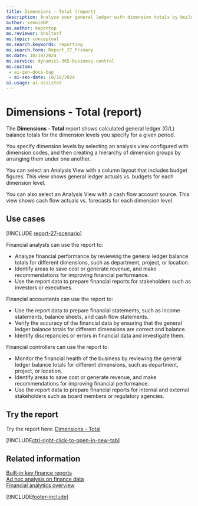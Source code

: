 ```yaml
---
title: Dimensions - Total (report)
description: Analyze your general ledger with dimension totals by building groups of dimensions for combinations of dimension values, and calculate a general ledger balance total for each segment.
author: kennieNP
ms.author: kepontop
ms.reviewer: bholtorf
ms.topic: conceptual
ms.search.keywords: reporting
ms.search.form: Report_27_Primary
ms.date: 10/18/2024
ms.service: dynamics-365-business-central
ms.custom:
 - ai-gen-docs-bap
 - ai-seo-date: 10/18/2024
ai.usage: ai-assisted
---
```


# Dimensions - Total (report)

The **Dimensions - Total** report shows calculated general ledger (G/L) balance totals for the dimension levels you specify for a given period.

You specify dimension levels by selecting an analysis view configured with dimension codes, and then creating a hierarchy of dimension groups by arranging them under one another.

You can select an Analysis View with a column layout that includes budget figures. This view shows general ledger actuals vs. budgets for each dimension level.

You can also select an Analysis View with a cash flow account source. This view shows cash flow actuals vs. forecasts for each dimension level.

## Use cases

[!INCLUDE [report-27-scenario](../includes/report-27-scenario-include.md)]

<!-- 
Prompt

Below is a report in an ERP system. Provide 3-4 use cases for different personas working with core finance.
Format like this:    
  
As a <persona>, can use the report to    
* use case 1  
* use case 2    

Do not capitalize the persona names. 
Do not start lines with ""Use the data to""


## Report name
Dimensions - Total 

### What the report does
Shows calculated GL balance totals for dimension levels specified by the user, for a given date period.

Dimension levels are specified by selecting an analysis view configured with dimension codes, then picking a hierarchy of how the dimension groups are grouped under one another.

You can select an Analysis View with a column layout that includes budget figures. This will show GL actuals vs budget for each dimension level. 

You can select an Analysis View with a cash flow account source. This will show cash flow actuals vs forecast for each dimension level.

### Use cases
Analyse your general ledger with dimension totals by building a grouping of dimensions for each permutation of dimension values and calculate a GL balance total for each segment.
This report helps businesses analyze and summarize data by categorizing entries with dimensions such as department, project, or location, providing a clear view of totals for better decision-making.

Please include your data sources and URLs
-->

Financial analysts can use the report to:

* Analyze financial performance by reviewing the general ledger balance totals for different dimensions, such as department, project, or location.
* Identify areas to save cost or generate revenue, and make recommendations for improving financial performance.
* Use the report data to prepare financial reports for stakeholders such as investors or executives.

Financial accountants can use the report to:

* Use the report data to prepare financial statements, such as income statements, balance sheets, and cash flow statements.
* Verify the accuracy of the financial data by ensuring that the general ledger balance totals for different dimensions are correct and balance.
* Identify discrepancies or errors in financial data and investigate them.

Financial controllers can use the report to:

* Monitor the financial health of the business by reviewing the general ledger balance totals for different dimensions, such as department, project, or location.
* Identify areas to save cost or generate revenue, and make recommendations for improving financial performance.
* Use the report data to prepare financial reports for internal and external stakeholders such as board members or regulatory agencies.

## Try the report

Try the report here: [Dimensions - Total](https://businesscentral.dynamics.com?report=27)

[!INCLUDE[ctrl-right-click-to-open-in-new-tab](../includes/ctrl-right-click-to-open-in-new-tab.md)]

## Related information

[Built-in key finance reports](../finance-reports.md)  
[Ad hoc analysis on finance data](../ad-hoc-analysis-finance.md)  
[Financial analytics overview](../bi.md)  

[!INCLUDE[footer-include](../includes/footer-banner.md)]